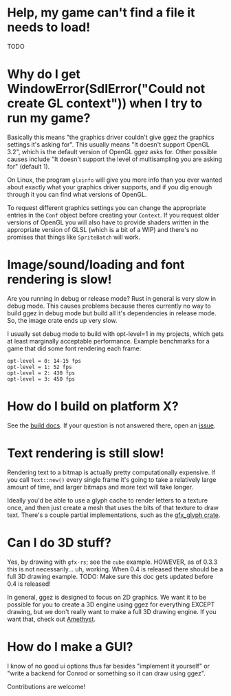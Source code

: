 # Help, my game can't find a file it needs to load!

TODO

# Why do I get WindowError(SdlError("Could not create GL context")) when I try to run my game?

Basically this means "the graphics driver couldn't give ggez the graphics settings it's asking for".  This usually means "It doesn't support OpenGL 3.2", which is the default version of OpenGL ggez asks for.  Other possible causes include "It doesn't support the level of multisampling you are asking for" (default 1).

On Linux, the program `glxinfo` will give you more info than you ever wanted about exactly what your graphics driver supports, and if you dig enough through it you can find what versions of OpenGL.

To request different graphics settings you can change the appropriate entries in the `Conf` object before creating your `Context`.  If you request older versions of OpenGL you will also have to provide shaders written in the appropriate version of GLSL (which is a bit of a WIP) and there's no promises that things like `SpriteBatch` will work.

# Image/sound/loading and font rendering is slow!

Are you running in debug or release mode?  Rust in general is very slow in debug mode. This causes problems because theres currently no way to build ggez in debug mode but build all it's dependencies in release mode. So, the image crate ends up very slow.

I usually set debug mode to build with opt-level=1 in my projects, which gets at least marginally acceptable performance.  Example benchmarks for a game that did some font rendering each frame:

```
opt-level = 0: 14-15 fps
opt-level = 1: 52 fps
opt-level = 2: 430 fps
opt-level = 3: 450 fps
```

# How do I build on platform X?

See the [build docs](https://github.com/ggez/ggez/blob/master/docs/BuildingForEveryPlatform.md).  If your question is not answered there, open an [issue](https://github.com/ggez/ggez/issues).

# Text rendering is still slow!

Rendering text to a bitmap is actually pretty computationally expensive.  If you call `Text::new()` every single frame it's going to take a relatively large amount of time, and larger bitmaps and more text will take longer.

Ideally you'd be able to use a glyph cache to render letters to a texture once, and then just create a mesh that uses the bits of that texture to draw text.  There's a couple partial implementations, such as the [gfx_glyph crate](https://crates.io/crates/gfx_glyph).

# Can I do 3D stuff?

Yes, by drawing with `gfx-rs`; see the `cube` example.  HOWEVER, as of 0.3.3 this is not necessarily... uh, working.  When 0.4 is released there should be a full 3D drawing example.  TODO: Make sure this doc gets updated before 0.4 is released!

In general, ggez is designed to focus on 2D graphics.  We want it to be possible for you to create a 3D engine using ggez for everything EXCEPT drawing, but we don't really want to make a full 3D drawing engine.  If you want that, check out [Amethyst](https://crates.io/crates/amethyst).

# How do I make a GUI?

 I know of no good ui options thus far besides "implement it yourself" or "write a backend for Conrod or something so it can draw using ggez".

Contributions are welcome!